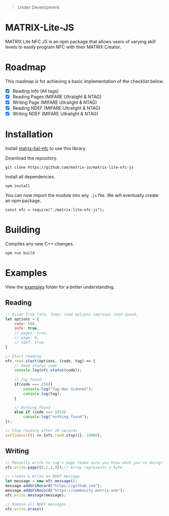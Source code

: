 > Under Development

# MATRIX-Lite-JS

MATRIX Lite NFC JS is an npm package that allows users of varying skill levels to easily program NFC with their MATRIX Creator.

# Roadmap
This roadmap is for achieving a basic implementation of the checklist below.
- [x] Reading Info  (All tags)
- [x] Reading Pages (MIFARE Ultralight & NTAG)
- [x] Writing Page  (MIFARE Ultralight & NTAG)
- [x] Reading NDEF  (MIFARE Ultralight & NTAG)
- [x] Writing NDEF  (MIFARE Ultralight & NTAG)

# Installation
Install [matrix-hal-nfc](https://github.com/matrix-io/matrix-hal-nfc) to use this library.

Download the repository.
```
git clone https://github.com/matrix-io/matrix-lite-nfc-js
```

Install all dependencies.
```
npm install
```

You can now import the module into any `.js` file. We will eventually create an npm package.
```
const nfc = require("./matrix-lite-nfc-js");
```


# Building
Compiles any new C++ changes.
```
npm run build
```

# Examples
View the [examples](https://github.com/matrix-io/matrix-lite-nfc-js/tree/master/examples) folder for a better understanding.

## Reading
```js
// Aside from rate, fewer read options improves read speed.
let options = {
    rate: 500,
    info: true,     
    // pages: true,
    // page: 0,
    // ndef: true,
}

// Start reading
nfc.read.start(options, (code, tag) => {
    // Read status code
    console.log(nfc.status(code));
    
    // Tag Found
    if(code === 256){
        console.log("Tag Was Scanned");
        console.log(tag);
    }

    // Nothing Found
    else if (code === 1024)
        console.log("nothing found");
});

// Stop reading after 10 seconds
setTimeout(() => {nfc.read.stop()}, 10000);
```

## Writing
```js
// Manually write to tag's page (make sure you know what you're doing!!!)
nfc.write.page([0,1,2,3]);// Array represents a byte

// Create & Write an NDEF message
let message = new nfc.message();
message.addUriRecord("https://github.com");
message.addUriRecord("https://community.matrix.one");
nfc.write.message(message);

// Remove all NDEF messages
nfc.write.erase()
```